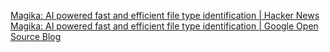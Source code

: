 
[Magika: AI powered fast and efficient file type identification | Hacker News](https://news.ycombinator.com/item?id=39391688)
[Magika: AI powered fast and efficient file type identification | Google Open Source Blog](https://opensource.googleblog.com/2024/02/magika-ai-powered-fast-and-efficient-file-type-identification.html)

